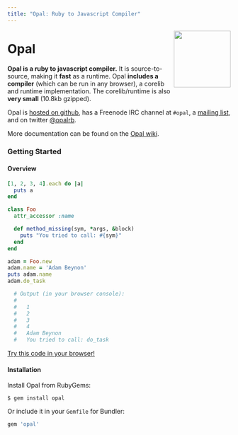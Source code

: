 ```yaml
---
title: "Opal: Ruby to Javascript Compiler"
---
```


<div class="page-header">
  <img src='https://secure.gravatar.com/avatar/88298620949a6534d403da2e356c9339?s=420&d=https://a248.e.akamai.net/assets.github.com%2Fimages%2Fgravatars%2Fgravatar-org-420.png' alt='' style='float:right;margin-top:-24px' width='128' height='128' />
  <h1>
    Opal
  </h1>
  <p>
    <b>Opal is a ruby to javascript compiler.</b> It is source-to-source, making it
    <b>fast</b> as a runtime. Opal <b>includes a compiler</b> (which can be run in any
    browser), a corelib and runtime implementation. The corelib/runtime is
    also <b>very small</b> (10.8kb gzipped).
  </p>
  <p>
    Opal is <a href="http://github.com/opal/opal">hosted on github</a>,
    has a Freenode IRC channel at <code>#opal</code>, a <a href="https://groups.google.com/forum/#!forum/opalrb">mailing list</a>, and on twitter
    <a href="http://twitter.com/opalrb">@opalrb</a>.
  </p>

  <p>More documentation can be found on the <a href="https://github.com/opal/opal/wiki">Opal wiki</a>.
</div>

### Getting Started

#### Overview

```ruby
[1, 2, 3, 4].each do |a|
  puts a
end

class Foo
  attr_accessor :name

  def method_missing(sym, *args, &block)
    puts "You tried to call: #{sym}"
  end
end

adam = Foo.new
adam.name = 'Adam Beynon'
puts adam.name
adam.do_task

  # Output (in your browser console):
  #
  #   1
  #   2
  #   3
  #   4
  #   Adam Beynon
  #   You tried to call: do_task
```

[Try this code in your browser!](/try)

#### Installation

Install Opal from RubyGems:

```text
$ gem install opal
```

Or include it in your `Gemfile` for Bundler:

```ruby
gem 'opal'
```
